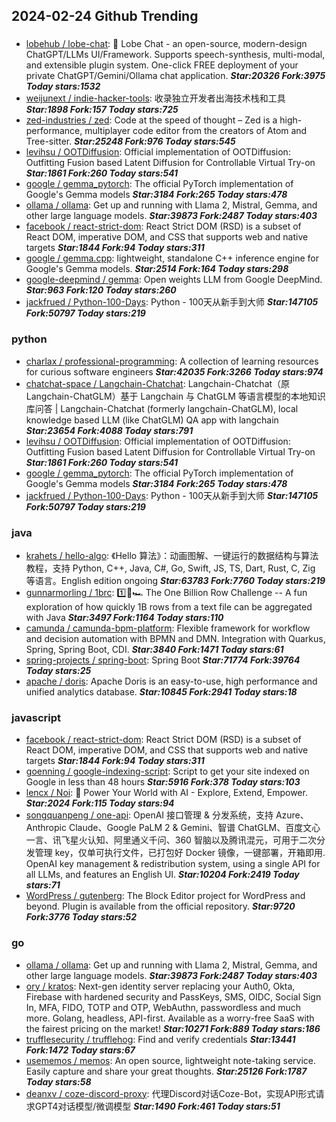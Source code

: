 ## 2024-02-24 Github Trending

### 
* [lobehub / lobe-chat](https://github.com/lobehub/lobe-chat): 🤯 Lobe Chat - an open-source, modern-design ChatGPT/LLMs UI/Framework. Supports speech-synthesis, multi-modal, and extensible plugin system. One-click FREE deployment of your private ChatGPT/Gemini/Ollama chat application. ***Star:20326 Fork:3975 Today stars:1532***
* [weijunext / indie-hacker-tools](https://github.com/weijunext/indie-hacker-tools): 收录独立开发者出海技术栈和工具 ***Star:1898 Fork:157 Today stars:725***
* [zed-industries / zed](https://github.com/zed-industries/zed): Code at the speed of thought – Zed is a high-performance, multiplayer code editor from the creators of Atom and Tree-sitter. ***Star:25248 Fork:976 Today stars:545***
* [levihsu / OOTDiffusion](https://github.com/levihsu/OOTDiffusion): Official implementation of OOTDiffusion: Outfitting Fusion based Latent Diffusion for Controllable Virtual Try-on ***Star:1861 Fork:260 Today stars:541***
* [google / gemma_pytorch](https://github.com/google/gemma_pytorch): The official PyTorch implementation of Google's Gemma models ***Star:3184 Fork:265 Today stars:478***
* [ollama / ollama](https://github.com/ollama/ollama): Get up and running with Llama 2, Mistral, Gemma, and other large language models. ***Star:39873 Fork:2487 Today stars:403***
* [facebook / react-strict-dom](https://github.com/facebook/react-strict-dom): React Strict DOM (RSD) is a subset of React DOM, imperative DOM, and CSS that supports web and native targets ***Star:1844 Fork:94 Today stars:311***
* [google / gemma.cpp](https://github.com/google/gemma.cpp): lightweight, standalone C++ inference engine for Google's Gemma models. ***Star:2514 Fork:164 Today stars:298***
* [google-deepmind / gemma](https://github.com/google-deepmind/gemma): Open weights LLM from Google DeepMind. ***Star:963 Fork:120 Today stars:260***
* [jackfrued / Python-100-Days](https://github.com/jackfrued/Python-100-Days): Python - 100天从新手到大师 ***Star:147105 Fork:50797 Today stars:219***

### python
* [charlax / professional-programming](https://github.com/charlax/professional-programming): A collection of learning resources for curious software engineers ***Star:42035 Fork:3266 Today stars:974***
* [chatchat-space / Langchain-Chatchat](https://github.com/chatchat-space/Langchain-Chatchat): Langchain-Chatchat（原Langchain-ChatGLM）基于 Langchain 与 ChatGLM 等语言模型的本地知识库问答 | Langchain-Chatchat (formerly langchain-ChatGLM), local knowledge based LLM (like ChatGLM) QA app with langchain ***Star:23654 Fork:4088 Today stars:791***
* [levihsu / OOTDiffusion](https://github.com/levihsu/OOTDiffusion): Official implementation of OOTDiffusion: Outfitting Fusion based Latent Diffusion for Controllable Virtual Try-on ***Star:1861 Fork:260 Today stars:541***
* [google / gemma_pytorch](https://github.com/google/gemma_pytorch): The official PyTorch implementation of Google's Gemma models ***Star:3184 Fork:265 Today stars:478***
* [jackfrued / Python-100-Days](https://github.com/jackfrued/Python-100-Days): Python - 100天从新手到大师 ***Star:147105 Fork:50797 Today stars:219***

### java
* [krahets / hello-algo](https://github.com/krahets/hello-algo): 《Hello 算法》：动画图解、一键运行的数据结构与算法教程，支持 Python, C++, Java, C#, Go, Swift, JS, TS, Dart, Rust, C, Zig 等语言。English edition ongoing ***Star:63783 Fork:7760 Today stars:219***
* [gunnarmorling / 1brc](https://github.com/gunnarmorling/1brc): 1️⃣🐝🏎️ The One Billion Row Challenge -- A fun exploration of how quickly 1B rows from a text file can be aggregated with Java ***Star:3497 Fork:1164 Today stars:110***
* [camunda / camunda-bpm-platform](https://github.com/camunda/camunda-bpm-platform): Flexible framework for workflow and decision automation with BPMN and DMN. Integration with Quarkus, Spring, Spring Boot, CDI. ***Star:3840 Fork:1471 Today stars:61***
* [spring-projects / spring-boot](https://github.com/spring-projects/spring-boot): Spring Boot ***Star:71774 Fork:39764 Today stars:25***
* [apache / doris](https://github.com/apache/doris): Apache Doris is an easy-to-use, high performance and unified analytics database. ***Star:10845 Fork:2941 Today stars:18***

### javascript
* [facebook / react-strict-dom](https://github.com/facebook/react-strict-dom): React Strict DOM (RSD) is a subset of React DOM, imperative DOM, and CSS that supports web and native targets ***Star:1844 Fork:94 Today stars:311***
* [goenning / google-indexing-script](https://github.com/goenning/google-indexing-script): Script to get your site indexed on Google in less than 48 hours ***Star:5916 Fork:378 Today stars:103***
* [lencx / Noi](https://github.com/lencx/Noi): 🚀 Power Your World with AI - Explore, Extend, Empower. ***Star:2024 Fork:115 Today stars:94***
* [songquanpeng / one-api](https://github.com/songquanpeng/one-api): OpenAI 接口管理 & 分发系统，支持 Azure、Anthropic Claude、Google PaLM 2 & Gemini、智谱 ChatGLM、百度文心一言、讯飞星火认知、阿里通义千问、360 智脑以及腾讯混元，可用于二次分发管理 key，仅单可执行文件，已打包好 Docker 镜像，一键部署，开箱即用. OpenAI key management & redistribution system, using a single API for all LLMs, and features an English UI. ***Star:10204 Fork:2419 Today stars:71***
* [WordPress / gutenberg](https://github.com/WordPress/gutenberg): The Block Editor project for WordPress and beyond. Plugin is available from the official repository. ***Star:9720 Fork:3776 Today stars:52***

### go
* [ollama / ollama](https://github.com/ollama/ollama): Get up and running with Llama 2, Mistral, Gemma, and other large language models. ***Star:39873 Fork:2487 Today stars:403***
* [ory / kratos](https://github.com/ory/kratos): Next-gen identity server replacing your Auth0, Okta, Firebase with hardened security and PassKeys, SMS, OIDC, Social Sign In, MFA, FIDO, TOTP and OTP, WebAuthn, passwordless and much more. Golang, headless, API-first. Available as a worry-free SaaS with the fairest pricing on the market! ***Star:10271 Fork:889 Today stars:186***
* [trufflesecurity / trufflehog](https://github.com/trufflesecurity/trufflehog): Find and verify credentials ***Star:13441 Fork:1472 Today stars:67***
* [usememos / memos](https://github.com/usememos/memos): An open source, lightweight note-taking service. Easily capture and share your great thoughts. ***Star:25126 Fork:1787 Today stars:58***
* [deanxv / coze-discord-proxy](https://github.com/deanxv/coze-discord-proxy): 代理Discord对话Coze-Bot，实现API形式请求GPT4对话模型/微调模型 ***Star:1490 Fork:461 Today stars:51***
